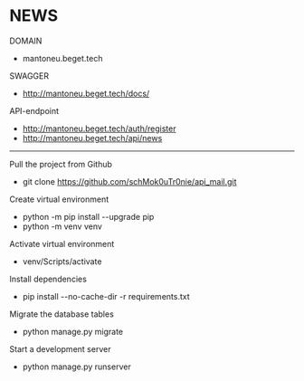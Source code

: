 # NEWS

DOMAIN
* mantoneu.beget.tech

SWAGGER
* http://mantoneu.beget.tech/docs/

API-endpoint
* http://mantoneu.beget.tech/auth/register
* http://mantoneu.beget.tech/api/news

__________________________

Pull the project from Github
* git clone https://github.com/schMok0uTr0nie/api_mail.git

Create virtual environment
* python -m pip install --upgrade pip
* python -m venv venv

Activate virtual environment
* venv/Scripts/activate

Install dependencies
* pip install --no-cache-dir -r requirements.txt

Migrate the database tables
* python manage.py migrate

Start a development server
* python manage.py runserver
